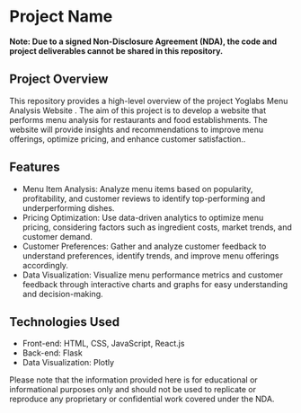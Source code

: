 # Project Name

**Note: Due to a signed Non-Disclosure Agreement (NDA), the code and project deliverables cannot be shared in this repository.**

## Project Overview

This repository provides a high-level overview of the project Yoglabs Menu Analysis Website . The aim of this project is to develop a website that performs menu analysis for restaurants and food establishments. The website will provide insights and recommendations to improve menu offerings, optimize pricing, and enhance customer satisfaction.. 

## Features

- Menu Item Analysis: Analyze menu items based on popularity, profitability, and customer reviews to identify top-performing and underperforming dishes.
- Pricing Optimization: Use data-driven analytics to optimize menu pricing, considering factors such as ingredient costs, market trends, and customer demand.
- Customer Preferences: Gather and analyze customer feedback to understand preferences, identify trends, and improve menu offerings accordingly.
- Data Visualization: Visualize menu performance metrics and customer feedback through interactive charts and graphs for easy understanding and decision-making.

## Technologies Used

- Front-end: HTML, CSS, JavaScript, React.js
- Back-end: Flask
- Data Visualization: Plotly
  

Please note that the information provided here is for educational or informational purposes only and should not be used to replicate or reproduce any proprietary or confidential work covered under the NDA.



